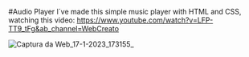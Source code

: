 #Audio Player
I´ve made this simple music player with HTML and CSS, watching this video: https://www.youtube.com/watch?v=LFP-TT9_tFg&ab_channel=WebCreato

​![Captura da Web_17-1-2023_173155_](https://user-images.githubusercontent.com/120148612/213006887-4f361d68-6afb-4a3d-9d18-1ca2795fdf74.jpeg)
